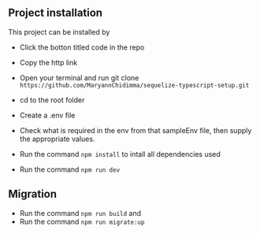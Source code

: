## Project installation
This project can be installed by
+ Click the botton titled code in the repo
+ Copy the http link
+ Open your terminal and run git clone `https://github.com/MaryannChidimma/sequelize-typescript-setup.git`

+ cd to the root folder
+ Create a .env file
+ Check what is required in the env from that sampleEnv file, then supply the appropriate values.
+ Run the command `npm install` to intall all dependencies used
+ Run the command `npm run dev`

## Migration
+ Run the command `npm run build` and 
+ Run the command `npm run migrate:up` 



